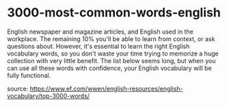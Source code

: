 # 3000-most-common-words-english
English newspaper and magazine articles, and English used in the workplace. The remaining 10% you'll be able to learn from context, or ask questions about. However, it's essential to learn the right English vocabulary words, so you don't waste your time trying to memorize a huge collection with very little benefit. The list below seems long, but when you can use all these words with confidence, your English vocabulary will be fully functional.

source: https://www.ef.com/wwen/english-resources/english-vocabulary/top-3000-words/
